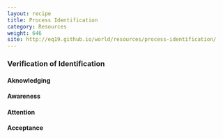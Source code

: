 ```yaml
---
layout: recipe
title: Process Identification
category: Resources
weight: 646
site: http://eq19.github.io/world/resources/process-identification/
---
```


### Verification of Identification

#### Aknowledging  

#### Awareness

#### Attention

#### Acceptance

